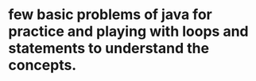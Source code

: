 # few basic problems of java for practice and playing with loops and statements to understand the concepts.
